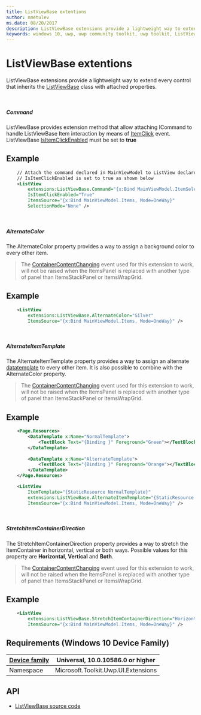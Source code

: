 ```yaml
---
title: ListViewBase extentions
author: nmetulev
ms.date: 08/20/2017
description: ListViewBase extensions provide a lightweight way to extend every control that inherits the ListViewBase class with attached properties.
keywords: windows 10, uwp, uwp community toolkit, uwp toolkit, ListViewBase, extentions
---
```


# ListViewBase extentions

ListViewBase extensions provide a lightweight way to extend every control that inherits the <a href="https://docs.microsoft.com/en-us/uwp/api/windows.ui.xaml.controls.listviewbase" target="_blank">ListViewBase</a> class with attached properties.

<br/>

##### Command

ListViewBase provides extension method that allow attaching ICommand to handle ListViewBase Item interaction by means of [ItemClick](https://msdn.microsoft.com/en-us/library/windows/apps/windows.ui.xaml.controls.listviewbase.itemclick.aspx) event. 
ListViewBase [IsItemClickEnabled](https://msdn.microsoft.com/en-us/library/windows/apps/windows.ui.xaml.controls.listviewbase.isitemclickenabled.aspx) must be set to **true**



## Example

```xml
    // Attach the command declared in MainViewModel to ListView declared in XAML
    // IsItemClickEnabled is set to true as shown below
    <ListView
        extensions:ListViewBase.Command="{x:Bind MainViewModel.ItemSelectedCommand, Mode=OneWay}"
        IsItemClickEnabled="True"
        ItemsSource="{x:Bind MainViewModel.Items, Mode=OneWay}"
        SelectionMode="None" />
```

<br/>

##### AlternateColor

The AlternateColor property provides a way to assign a background color to every other item.

> The <a href="https://docs.microsoft.com/en-us/uwp/api/windows.ui.xaml.controls.listviewbase#Windows_UI_Xaml_Controls_ListViewBase_ContainerContentChanging" target="_blank">ContainerContentChanging</a> event used for this extension to work, will not be raised when the ItemsPanel is replaced with another type of panel than ItemsStackPanel or ItemsWrapGrid. 

## Example

```xml
    <ListView
        extensions:ListViewBase.AlternateColor="Silver"
        ItemsSource="{x:Bind MainViewModel.Items, Mode=OneWay}" />
```

<br/>

##### AlternateItemTemplate

The AlternateItemTemplate property provides a way to assign an alternate <a href="https://docs.microsoft.com/en-us/uwp/api/windows.ui.xaml.datatemplate" target="_blank">datatemplate</a> to every other item. It is also possible to combine with the AlternateColor property.

> The <a href="https://docs.microsoft.com/en-us/uwp/api/windows.ui.xaml.controls.listviewbase#Windows_UI_Xaml_Controls_ListViewBase_ContainerContentChanging" target="_blank">ContainerContentChanging</a> event used for this extension to work, will not be raised when the ItemsPanel is replaced with another type of panel than ItemsStackPanel or ItemsWrapGrid. 

## Example

```xml
    <Page.Resources>
        <DataTemplate x:Name="NormalTemplate">
            <TextBlock Text="{Binding }" Foreground="Green"></TextBlock>
        </DataTemplate>
        
        <DataTemplate x:Name="AlternateTemplate">
            <TextBlock Text="{Binding }" Foreground="Orange"></TextBlock>
        </DataTemplate>
    </Page.Resources>

    <ListView
        ItemTemplate="{StaticResource NormalTemplate}"
        extensions:ListViewBase.AlternateItemTemplate="{StaticResource AlternateTemplate}"
        ItemsSource="{x:Bind MainViewModel.Items, Mode=OneWay}" />
```

<br/>

##### StretchItemContainerDirection

The StretchItemContainerDirection property provides a way to stretch the ItemContainer in horizontal, vertical or both ways. Possible values for this property are **Horizontal**, **Vertical** and **Both**.

> The <a href="https://docs.microsoft.com/en-us/uwp/api/windows.ui.xaml.controls.listviewbase#Windows_UI_Xaml_Controls_ListViewBase_ContainerContentChanging" target="_blank">ContainerContentChanging</a> event used for this extension to work, will not be raised when the ItemsPanel is replaced with another type of panel than ItemsStackPanel or ItemsWrapGrid. 

## Example

```xml
    <ListView
        extensions:ListViewBase.StretchItemContainerDirection="Horizontal"
        ItemsSource="{x:Bind MainViewModel.Items, Mode=OneWay}" />
```

## Requirements (Windows 10 Device Family)

| [Device family](http://go.microsoft.com/fwlink/p/?LinkID=526370) | Universal, 10.0.10586.0 or higher |
| --- | --- |
| Namespace | Microsoft.Toolkit.Uwp.UI.Extensions |

## API

* [ListViewBase source code](https://github.com/Microsoft/UWPCommunityToolkit/blob/dev/Microsoft.Toolkit.Uwp.UI/Extensions/ListViewBase)

